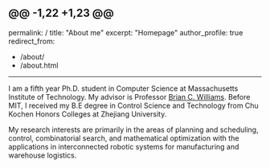 @@ -1,22 +1,23 @@
---
permalink: /
title: "About me"
excerpt: "Homepage"
author_profile: true
redirect_from: 
  - /about/
  - /about.html
---

I am a fifth year Ph.D. student in Computer Science at Massachusetts Institute of Technology. My advisor is Professor [Brian C. Williams](http://people.csail.mit.edu/williams/Web%20site/williams.shtml). Before MIT, I received my B.E degree in Control Science and Technology from Chu Kochen Honors Colleges at Zhejiang University.

My research interests are primarily in the areas of planning and scheduling, control, combinatorial search, and mathematical optimization with the applications in interconnected robotic systems for manufacturing and warehouse logistics. 


